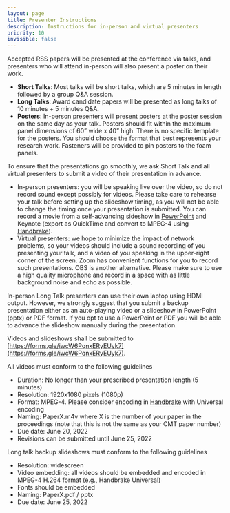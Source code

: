 ```yaml
---
layout: page
title: Presenter Instructions
description: Instructions for in-person and virtual presenters
priority: 10
invisible: false
---
```


Accepted RSS papers will be presented at the conference via talks, and presenters who will attend in-person will also present a poster on their work.

* **Short Talks**: Most talks will be short talks, which are 5 minutes in length followed by a group Q&A session.
* **Long Talks**: Award candidate papers will be presented as long talks of 10 minutes + 5 minutes Q&A.
* **Posters**: In-person presenters will present posters at the poster session on the same day as your talk. Posters should fit within the maximum panel dimensions of 60” wide x 40” high. There is no specific template for the posters. You should choose the format that best represents your research work. Fasteners will be provided to pin posters to the foam panels.

To ensure that the presentations go smoothly, we ask Short Talk and all virtual presenters to submit a video of their presentation in advance.

* In-person presenters: you will be speaking live over the video, so do not record sound except possibly for videos. Please take care to rehearse your talk before setting up the slideshow timing, as you will not be able to change the timing once your presentation is submitted. You can record a movie from a self-advancing sideshow in [PowerPoint](https://support.microsoft.com/en-us/office/save-a-presentation-as-a-video%E2%80%8B-in-powerpoint-ba919059-523d-40a8-b99c-08d18996c09d) and Keynote (export as QuickTime and convert to MPEG-4 using [Handbrake](https://handbrake.fr/)).
* Virtual presenters: we hope to minimize the impact of network problems, so your videos should include a sound recording of you presenting your talk, and a video of you speaking in the upper-right corner of the screen. Zoom has convenient functions for you to record such presentations. OBS is another alternative. Please make sure to use a high quality microphone and record in a space with as little background noise and echo as possible.

In-person Long Talk presenters can use their own laptop using HDMI output. However, we strongly suggest that you submit a backup presentation either as an auto-playing video or a slideshow in PowerPoint (pptx) or PDF format. If you opt to use a PowerPoint or PDF you will be able to advance the slideshow manually during the presentation.

Videos and slideshows shall be submitted to [https://forms.gle/iwcW6PqnxERyEUyk7](https://forms.gle/iwcW6PqnxERyEUyk7).

All videos must conform to the following guidelines

* Duration: No longer than your prescribed presentation length (5 minutes)
* Resolution: 1920x1080 pixels (1080p)
* Format: MPEG-4. Please consider encoding in [Handbrake](http://handbrake/) with Universal encoding
* Naming: PaperX.m4v where X is the number of your paper in the proceedings (note that this is not the same as your CMT paper number)
* Due date: June 20, 2022
* Revisions can be submitted until June 25, 2022

Long talk backup slideshows must conform to the following guidelines

* Resolution: widescreen
* Video embedding: all videos should be embedded and encoded in MPEG-4 H.264 format (e.g., Handbrake Universal)
* Fonts should be embedded
* Naming: PaperX.pdf / pptx
* Due date: June 25, 2022 